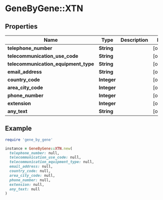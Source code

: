# GeneByGene::XTN

## Properties

| Name | Type | Description | Notes |
| ---- | ---- | ----------- | ----- |
| **telephone_number** | **String** |  | [optional] |
| **telecommunication_use_code** | **String** |  | [optional] |
| **telecommunication_equipment_type** | **String** |  | [optional] |
| **email_address** | **String** |  | [optional] |
| **country_code** | **Integer** |  | [optional] |
| **area_city_code** | **Integer** |  | [optional] |
| **phone_number** | **Integer** |  | [optional] |
| **extension** | **Integer** |  | [optional] |
| **any_text** | **String** |  | [optional] |

## Example

```ruby
require 'gene_by_gene'

instance = GeneByGene::XTN.new(
  telephone_number: null,
  telecommunication_use_code: null,
  telecommunication_equipment_type: null,
  email_address: null,
  country_code: null,
  area_city_code: null,
  phone_number: null,
  extension: null,
  any_text: null
)
```

